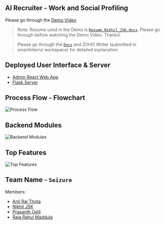 ## AI Recruiter - Work and Social Profiling

Please go through the [Demo Video](https://youtu.be/rHH9eQrengU)

> Note: Resume used in the Demo is [`Resume_Nikhil_JSK.docx`](https://github.com/SmartPracticeschool/SBSPS-Challenge-1658-AI-Recruiter---Social-and-Work-Profiling-and-Report-with-supporting-evidence/blob/master/Integration/Resume_Nikhil_JSK.docx). Please go through before watching the Demo Video. Thanks!

> Please go through the [`Docs`](https://github.com/SmartPracticeschool/SBSPS-Challenge-1658-AI-Recruiter---Social-and-Work-Profiling-and-Report-with-supporting-evidence/blob/master/Docs) and ZOHO Writer (submitted in smartinternz workspace) for detailed explanation. 

## Deployed User Interface & Server
* [Admin React Web App](http://159.122.183.98:32300/home)
* [Flask Server](http://184.172.233.206:32075)

## Process Flow - Flowchart
![Process Flow](https://i.ibb.co/QKt07Xm/flow-2.png)

## Backend Modules
![Backend Modules](https://i.ibb.co/SVJzF43/Screenshot-2020-08-14-at-2-47-39-PM.png)

## Top Features
![Top Features](https://i.ibb.co/pdvSCj4/Screenshot-2020-08-14-at-2-48-19-PM.png)



## Team Name - `Seizure`
Members:
* [Anil Raj Thota](https://github.com/AnilRaj27)
* [Nikhil JSK](https://github.com/nikhiljsk)
* [Prasanth Gelli](https://github.com/prasanthgelli)
* [Raja Rahul Maddula](https://github.com/rajarahul12)
